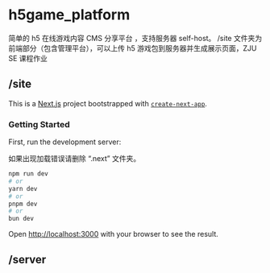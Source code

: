 # h5game_platform

简单的 h5 在线游戏内容 CMS 分享平台 ，支持服务器 self-host。
/site 文件夹为前端部分（包含管理平台），可以上传 h5 游戏包到服务器并生成展示页面，ZJU SE 课程作业


## /site

This is a [Next.js](https://nextjs.org) project bootstrapped with [`create-next-app`](https://nextjs.org/docs/app/api-reference/cli/create-next-app).

### Getting Started

First, run the development server:

如果出现加载错误请删除 “.next” 文件夹。

```bash
npm run dev
# or
yarn dev
# or
pnpm dev
# or
bun dev
```

Open [http://localhost:3000](http://localhost:3000) with your browser to see the result.


## /server
